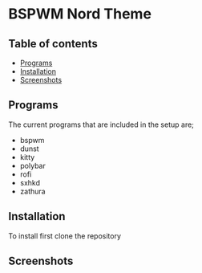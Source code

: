 # BSPWM Nord Theme

## Table of contents
* [Programs](#programs)
* [Installation](#installation)
* [Screenshots](#Screenshots)

## Programs 
The current programs that are included in the setup are;
* bspwm
* dunst
* kitty
* polybar
* rofi
* sxhkd
* zathura

## Installation
To install first clone the repository

## Screenshots
